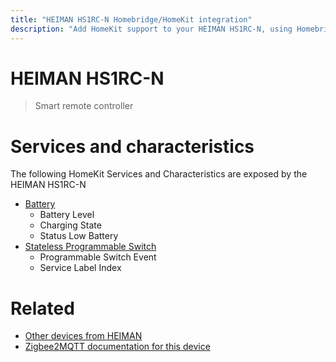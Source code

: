 ```yaml
---
title: "HEIMAN HS1RC-N Homebridge/HomeKit integration"
description: "Add HomeKit support to your HEIMAN HS1RC-N, using Homebridge, Zigbee2MQTT and homebridge-z2m."
---
```

<!---
This file has been GENERATED using src/docgen/docgen.ts
DO NOT EDIT THIS FILE MANUALLY!
-->
# HEIMAN HS1RC-N
> Smart remote controller


# Services and characteristics
The following HomeKit Services and Characteristics are exposed by
the HEIMAN HS1RC-N

* [Battery](../../battery.md)
  * Battery Level
  * Charging State
  * Status Low Battery
* [Stateless Programmable Switch](../../action.md)
  * Programmable Switch Event
  * Service Label Index


# Related
* [Other devices from HEIMAN](../index.md#heiman)
* [Zigbee2MQTT documentation for this device](https://www.zigbee2mqtt.io/devices/HS1RC-N.html)